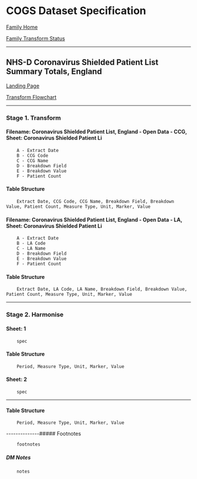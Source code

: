 # COGS Dataset Specification

[Family Home](https://gss-cogs.github.io/family-covid-19/datasets/specmenu.html)

[Family Transform Status](https://gss-cogs.github.io/family-covid-19/datasets/index.html)

----------

## NHS-D Coronavirus Shielded Patient List Summary Totals, England 

[Landing Page](https://digital.nhs.uk/data-and-information/publications/statistical/mi-english-coronavirus-covid-19-shielded-patient-list-summary-totals/latest)

[Transform Flowchart](https://gss-cogs.github.io/family-covid-19/datasets/specflowcharts.html?NHS-D-Coronavirus-Shielded-Patient-List-Summary-Totals-England/flowchart.ttl)

----------

### Stage 1. Transform

#### Filename: Coronavirus Shielded Patient List, England - Open Data - CCG, Sheet: Coronavirus Shielded Patient Li

		A - Extract Date
		B - CCG Code
		C - CCG Name
		D - Breakdown Field
		E - Breakdown Value
		F - Patient Count

#### Table Structure

		Extract Date, CCG Code, CCG Name, Breakdown Field, Breakdown Value, Patient Count, Measure Type, Unit, Marker, Value

#### Filename: Coronavirus Shielded Patient List, England - Open Data - LA, Sheet: Coronavirus Shielded Patient Li

		A - Extract Date
		B - LA Code
		C - LA Name
		D - Breakdown Field
		E - Breakdown Value
		F - Patient Count

#### Table Structure

		Extract Date, LA Code, LA Name, Breakdown Field, Breakdown Value, Patient Count, Measure Type, Unit, Marker, Value

-------------

### Stage 2. Harmonise

#### Sheet: 1

		spec

#### Table Structure

		Period, Measure Type, Unit, Marker, Value

#### Sheet: 2

		spec

----------

#### Table Structure

		Period, Measure Type, Unit, Marker, Value

--------------##### Footnotes

		footnotes

##### DM Notes

		notes

